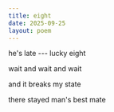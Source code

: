 ```yaml
---
title: eight
date: 2025-09-25
layout: poem
---
```

he's late --- lucky eight

wait and wait and wait

and it breaks my state

there stayed man's best mate
